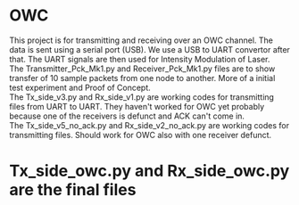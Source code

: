 # OWC
This project is for transmitting and receiving over an OWC channel. The data is sent using a serial port (USB). We use a USB to UART convertor after that. The UART signals are then used for Intensity Modulation of Laser.  
The Transmitter_Pck_Mk1.py and Receiver_Pck_Mk1.py files are to show transfer of 10 sample packets from one node to another. More of a initial test experiment and Proof of Concept.  
The Tx_side_v3.py and Rx_side_v1.py are working codes for transmitting files from UART to UART. They haven't worked for OWC yet probably because one of the receivers is defunct and ACK can't come in.    
The Tx_side_v5_no_ack.py and Rx_side_v2_no_ack.py are working codes for transmitting files. Should work for OWC also with one receiver defunct.   
# Tx_side_owc.py and Rx_side_owc.py are the final files
